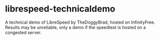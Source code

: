 # librespeed-technicaldemo
A technical demo of LibreSpeed by TheDoggyBrad, hosted on InfinityFree.  Results may be unreliable, only a demo if the speedtest is hosted on a congested server.
